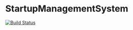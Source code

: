 # StartupManagementSystem
[![Build Status](https://travis-ci.org/ArturRoze/StartupManagementSystem.svg?branch=master)](https://travis-ci.org/ArturRoze/StartupManagementSystem)
